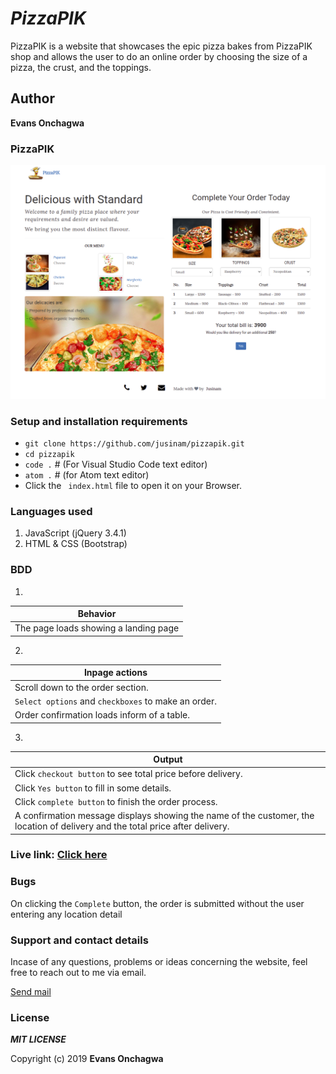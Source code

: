 # _PizzaPIK_

PizzaPIK is a website that showcases the epic pizza bakes from PizzaPIK shop and allows the user to do an online order by choosing the size of a pizza, the crust, and the toppings.

## Author
**Evans Onchagwa** 
 

### PizzaPIK
![PizzaPIK ](assets/icon/readme.png)

### Setup and installation requirements
- ` git clone https://github.com/jusinam/pizzapik.git `
- `cd pizzapik`
- `code .` # (For Visual Studio Code text editor)
- `atom .` # (for Atom text editor)
- Click the ` index.html` file to open it on your Browser.

### Languages used
1. JavaScript (jQuery 3.4.1)
2. HTML & CSS (Bootstrap)


### BDD
1. 
| Behavior |
| -------- |
| The page loads showing a landing page | 

2. 
| Inpage actions |
| -------------- |
|Scroll down to the order section.|
|`Select options` and `checkboxes` to make an order. | 
| Order confirmation loads inform of a table. |

3. 
| Output |
| ------ |
| Click `checkout button` to see total price before delivery. |
| Click `Yes button` to fill in some details. | 
| Click `complete button` to finish the order process. |
| A confirmation message displays showing the name of the customer, the location of delivery and the total price after delivery. |

### Live link: [Click here](https://jusinam.github.io/pizzapik/)

### Bugs
On clicking the ` Complete ` button, the order is submitted without the user entering any location detail

### Support and contact details
Incase of any questions, problems or ideas concerning the website, feel free to reach out to me via email.

[Send mail](mailto:evansonchagwa01@gmail.com)

### License
***MIT LICENSE***

Copyright (c) 2019 **Evans Onchagwa**
